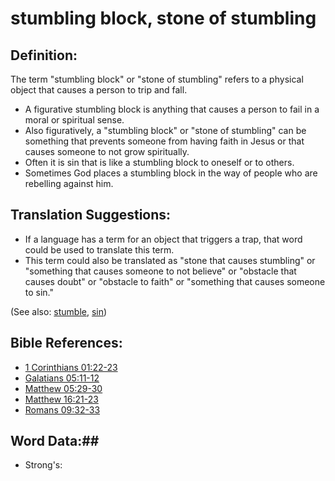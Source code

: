 # stumbling block, stone of stumbling #

## Definition: ##

The term "stumbling block" or "stone of stumbling" refers to a physical object that causes a person to trip and fall.

* A figurative stumbling block is anything that causes a person to fail in a moral or spiritual sense.
* Also figuratively, a "stumbling block" or "stone of stumbling" can be something that prevents someone from having faith in Jesus or that causes someone to not grow spiritually.
* Often it is sin that is like a stumbling block to oneself or to others.
* Sometimes God places a stumbling block in the way of people who are rebelling against him.

## Translation Suggestions: ##

* If a language has a term for an object that triggers a trap, that word could be used to translate this term.
* This term could also be translated as "stone that causes stumbling" or "something that causes someone to not believe" or "obstacle that causes doubt" or "obstacle to faith" or "something that causes someone to sin."

(See also: [stumble](../other/stumble.md), [sin](../kt/sin.md))

## Bible References: ##

* [1 Corinthians 01:22-23](rc://en/tn/help/1co/01/22)
* [Galatians 05:11-12](rc://en/tn/help/gal/05/11)
* [Matthew 05:29-30](rc://en/tn/help/mat/05/29)
* [Matthew 16:21-23](rc://en/tn/help/mat/16/21)
* [Romans 09:32-33](rc://en/tn/help/rom/09/32)

## Word Data:##

* Strong's: 

